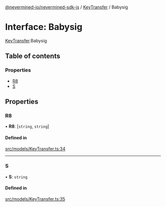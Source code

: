 [@nevermined-io/nevermined-sdk-js](../code-reference.md) / [KeyTransfer](../modules/KeyTransfer.md) / Babysig

# Interface: Babysig

[KeyTransfer](../modules/KeyTransfer.md).Babysig

## Table of contents

### Properties

- [R8](KeyTransfer.Babysig.md#r8)
- [S](KeyTransfer.Babysig.md#s)

## Properties

### R8

• **R8**: [`string`, `string`]

#### Defined in

[src/models/KeyTransfer.ts:34](https://github.com/nevermined-io/sdk-js/blob/cc34aea/src/models/KeyTransfer.ts#L34)

___

### S

• **S**: `string`

#### Defined in

[src/models/KeyTransfer.ts:35](https://github.com/nevermined-io/sdk-js/blob/cc34aea/src/models/KeyTransfer.ts#L35)
